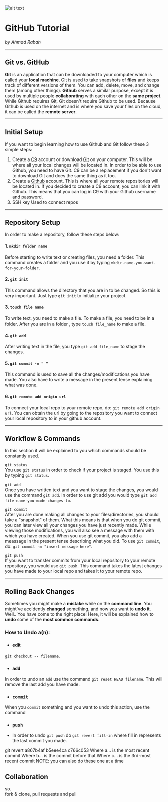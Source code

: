 ![alt text](https://c1.staticflickr.com/6/5622/22160892602_e5474a698d.jpg)
# GitHub Tutorial

_by Ahmad Rabah_

---
## Git vs. GitHub
__Git__ is an application that can be downloaded to your computer which is called your __local machine__. Git is used to take snapshots of __files__ and keeps track of different versions of them. You can add, delete, move, and change them (among other things). __Github__ serves a similar purpose, except it is used by multiple people __collaborating__ with each other on the __same project__. While Github requires Git, Git doesn't require Github to be used. Because Github is used on the internet and is where you save your files on the cloud, it can be called the __remote server__. 


---
## Initial Setup
If you want to begin learning how to use Github and Git follow these 3 simple steps:
1. Create a [C9](https://c9.io) account or download [Git](https://git-scm.com) on your computer. This will be where all your local changes will be located in. In order to be able to use Github, you need to have Git. C9 can be a replacement if you don't want to download Git and does the same thing as it too. 
2. Create a [Github](https://github.com) account. This is where all your remote repositories will be located in. If you decided to create a C9 account, you can link it with Github. This means that you can log in C9 with your Github username and password.
3. SSH key Used to connect repos
---
## Repository Setup
In order to make a repository, follow these steps below:  
#### 1. `mkdir folder name`
Before starting to write text or creating files, you need a folder. This command creates a folder and you use it by typing `mkdir-name-you-want-for-your-folder`.
#### 2. `git init`
This command allows the directory that you are in to be changed. So this is very important. Just type `git init` to initialize your project.  
#### 3. `touch file name`
To write text, you need to make a file. To make a file, you need to be in a folder. After you are in a folder , type `touch file_name` to make a file.
#### 4. `git add`
After writing text in the file, you type `git add file_name` to stage the changes.
####  5. `git commit -m " "`
This command is used to save all the changes/modifications you have made. You also have to write a message in the present tense explaining what was done.  

#### 6. `git remote add origin url`  
To connect your local repo to your remote repo, do: `git remote add origin url`. You can obtain the url by going to the repository you want to connect your local repository to in your github account.


---
## Workflow & Commands
In this section it will be explained to you which commands should be constantly used.

`git status`  
You use `git status` in order to check if your project is staged. You use this by typing `git status`.

`git add`  
Once you have written text and you want to stage the changes, you would use the command `git add`. In order to use git add you would type `git add file-name-you-made-changes-to`. 

`git commit`  
After you are done making all changes to your files/directories, you should take a "snapshot" of them. What this means is that when you do git commit, you can later view all your changes you have just recently made. While viewing those modifications, you will also see a message with them with which you have created. When you use git commit, you also add a meassage in the present tense describing what you did. To use `git commit`, do: `git commit -m "insert message here"`.

`git push`  
If you want to transfer commits from your local repository to your remote repository, you would use `git push`. This command takes the latest changes you have made to your local repo and takes it to your remote repo.




---
## Rolling Back Changes
Sometimes you might make a __mistake__ while on the __command line__. You might've accidently __changed__ something, and now you want to __undo it__. Well.. You have come to the right place! Here, it will be explained how to __undo__ some of the __most common commands__.
### How to Undo a(n): 
* #### edit  
`git checkout -- filename`.
* ### `add`  
In order to undo an `add` use the command `git reset HEAD filename`. This will remove the last add you have made.
* ### `commit` 
When you `commit` something and you want to undo this action, use the command 
* ### `push`  
* In order to undo `git push` do `git revert fill-in` where fill in represents the last commit you made.

git revert a867b4af b5eee4ca c766c053
Where a… is the most recent commit
Where b… is the commit before that
Where c… is the 3rd-most recent commit
NOTE: you can also do these one at a time

## Collaboration
  so.   
fork & clone, pull requests and pull






